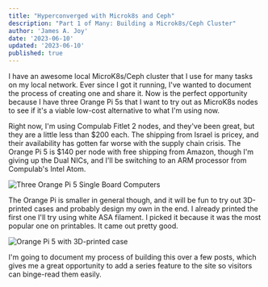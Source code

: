 ```yaml
---
title: "Hyperconverged with Microk8s and Ceph"
description: "Part 1 of Many: Building a Microk8s/Ceph Cluster"
author: 'James A. Joy'
date: '2023-06-10'
updated: '2023-06-10'
published: true
---
```


I have an awesome local MicroK8s/Ceph cluster that I use for many tasks on my local network. Ever since I got it running, I've wanted to document the process of creating one and share it. Now is the perfect opportunity because I have three Orange Pi 5s that I want to try out as MicroK8s nodes to see if it's a viable low-cost alternative to what I'm using now.

Right now, I'm using Compulab Fitlet 2 nodes, and they've been great, but they are a little less than $200 each. The shipping from Israel is pricey, and their availability has gotten far worse with the supply chain crisis. The Orange Pi 5 is $140 per node with free shipping from Amazon, though I'm giving up the Dual NICs, and I'll be switching to an ARM processor from Compulab's Intel Atom.

![Three Orange Pi 5 Single Board Computers](https://jamesjoy.sfo3.cdn.digitaloceanspaces.com/Orange%20Pi%205s.jpg)

The Orange Pi is smaller in general though, and it will be fun to try out 3D-printed cases and probably design my own in the end. I already printed the first one I'll try using white ASA filament. I picked it because it was the most popular one on printables. It came out pretty good.

![Orange Pi 5 with 3D-printed case](https://jamesjoy.sfo3.cdn.digitaloceanspaces.com/Orange%20Pi%205%20with%203D%20Printed%20Case.jpg)

I'm going to document my process of building this over a few posts, which gives me a great opportunity to add a series feature to the site so visitors can binge-read them easily.
